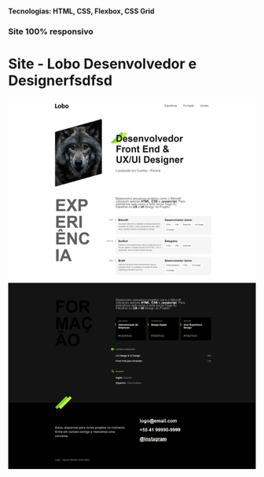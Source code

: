 <h4>Tecnologias: HTML, CSS, Flexbox, CSS Grid</h4>
<h3>Site 100% responsivo</h3>

# Site - Lobo Desenvolvedor e Designerfsdfsd
<img src="https://github.com/dieegobs/Lobo---Desenvolvedor-e-Designer/blob/main/img/lobo.png?raw=true"/>





















































































































